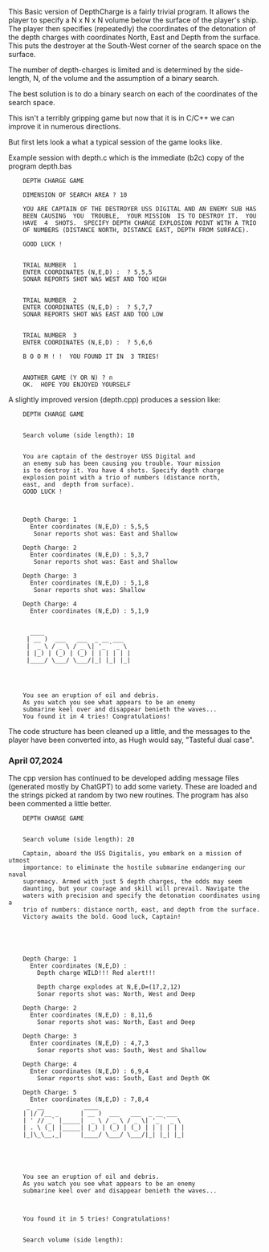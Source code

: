 This Basic version of DepthCharge is a fairly trivial program.  It allows the player
to specify a N x N x N volume below the surface of the player's ship.  The player
then specifies (repeatedly) the coordinates of the detonation of the depth charges with coordinates
North, East and Depth from the surface.  This puts the destroyer at the 
South-West corner of the search space on the surface.  

The number of depth-charges is limited and is determined by the side-length, N, of the volume
and the assumption of a binary search.  

The best solution is to do a binary search on each of the coordinates of the search space.

This isn't a terribly gripping game but now that it is in C/C++ we can improve it in 
numerous directions.

But first lets look a what a typical session of the game looks like.

Example session with depth.c which is the immediate (b2c) copy of the program depth.bas

        DEPTH CHARGE GAME

        DIMENSION OF SEARCH AREA ? 10

        YOU ARE CAPTAIN OF THE DESTROYER USS DIGITAL AND AN ENEMY SUB HAS
        BEEN CAUSING  YOU  TROUBLE,  YOUR MISSION  IS TO DESTROY IT.  YOU
        HAVE  4  SHOTS.  SPECIFY DEPTH CHARGE EXPLOSION POINT WITH A TRIO 
        OF NUMBERS (DISTANCE NORTH, DISTANCE EAST, DEPTH FROM SURFACE).

        GOOD LUCK !


        TRIAL NUMBER  1 
        ENTER COORDINATES (N,E,D) :  ? 5,5,5
        SONAR REPORTS SHOT WAS WEST AND TOO HIGH


        TRIAL NUMBER  2 
        ENTER COORDINATES (N,E,D) :  ? 5,7,7
        SONAR REPORTS SHOT WAS EAST AND TOO LOW


        TRIAL NUMBER  3 
        ENTER COORDINATES (N,E,D) :  ? 5,6,6

        B O O M ! !  YOU FOUND IT IN  3 TRIES!


        ANOTHER GAME (Y OR N) ? n
        OK.  HOPE YOU ENJOYED YOURSELF 


A slightly improved version (depth.cpp) produces a session like:

        DEPTH CHARGE GAME


        Search volume (side length): 10


        You are captain of the destroyer USS Digital and
        an enemy sub has been causing you trouble. Your mission
        is to destroy it. You have 4 shots. Specify depth charge
        explosion point with a trio of numbers (distance north, 
        east, and  depth from surface).
        GOOD LUCK !



        Depth Charge: 1
          Enter coordinates (N,E,D) : 5,5,5
           Sonar reports shot was: East and Shallow

        Depth Charge: 2
          Enter coordinates (N,E,D) : 5,3,7
           Sonar reports shot was: East and Shallow

        Depth Charge: 3
          Enter coordinates (N,E,D) : 5,1,8
           Sonar reports shot was: Shallow

        Depth Charge: 4
          Enter coordinates (N,E,D) : 5,1,9


          ____                          
         | __ )  ___   ___  _ __ ___    
         |  _ \ / _ \ / _ \| '_ ` _ \   
         | |_) | (_) | (_) | | | | | |  
         |____/ \___/ \___/|_| |_| |_|  




        You see an eruption of oil and debris.
        As you watch you see what appears to be an enemy
        submarine keel over and disappear benieth the waves...
        You found it in 4 tries! Congratulations!

The code structure has been cleaned up a little, and the messages to the 
player have been converted into, as Hugh would say, "Tasteful dual case".

### April 07,2024

The cpp version has continued to be developed adding message files (generated
mostly by ChatGPT) to add some variety.  These are loaded and the strings picked
at random by two new routines. The program has also been commented a little better.

		DEPTH CHARGE GAME
		
		
		Search volume (side length): 20
		
		Captain, aboard the USS Digitalis, you embark on a mission of utmost
		importance: to eliminate the hostile submarine endangering our naval
		supremacy. Armed with just 5 depth charges, the odds may seem
		daunting, but your courage and skill will prevail. Navigate the
		waters with precision and specify the detonation coordinates using a
		trio of numbers: distance north, east, and depth from the surface.
		Victory awaits the bold. Good luck, Captain!
		
		
		
		
		
		Depth Charge: 1
		  Enter coordinates (N,E,D) : 
		    Depth charge WILD!!! Red alert!!!
		
		    Depth charge explodes at N,E,D=(17,2,12)
		    Sonar reports shot was: North, West and Deep
		
		Depth Charge: 2
		  Enter coordinates (N,E,D) : 8,11,6 
		    Sonar reports shot was: North, East and Deep
		
		Depth Charge: 3
		  Enter coordinates (N,E,D) : 4,7,3
		    Sonar reports shot was: South, West and Shallow
		
		Depth Charge: 4
		  Enter coordinates (N,E,D) : 6,9,4
		    Sonar reports shot was: South, East and Depth OK
		
		Depth Charge: 5
		  Enter coordinates (N,E,D) : 7,8,4
		 _  __           ____                        
		| |/ /__ _      | __ )  ___   ___  _ __ ___  
		| ' // _` |_____|  _ \ / _ \ / _ \| '_ ` _ \ 
		| . \ (_| |_____| |_) | (_) | (_) | | | | | |
		|_|\_\__,_|     |____/ \___/ \___/|_| |_| |_|
		                                             
		
		
		
		
		You see an eruption of oil and debris.
		As you watch you see what appears to be an enemy
		submarine keel over and disappear benieth the waves...
		 
		
		
		You found it in 5 tries! Congratulations!
		
		
		Search volume (side length):

